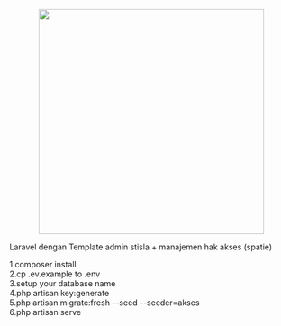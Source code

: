 <p align="center"><a href="https://laravel.com" target="_blank"><img src="https://raw.githubusercontent.com/laravel/art/master/logo-lockup/5%20SVG/2%20CMYK/1%20Full%20Color/laravel-logolockup-cmyk-red.svg" width="400"></a></p>



Laravel dengan Template admin stisla + manajemen hak akses (spatie)  

1.composer install  
2.cp .ev.example to .env  
3.setup your database name  
4.php artisan key:generate    
5.php artisan migrate:fresh --seed --seeder=akses  
6.php artisan serve
